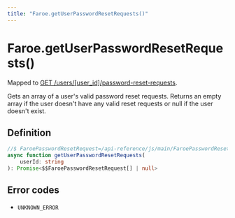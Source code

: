 ```yaml
---
title: "Faroe.getUserPasswordResetRequests()"
---
```


# Faroe.getUserPasswordResetRequests()

Mapped to [GET /users/\[user_id\]/password-reset-requests](/api-reference/rest/endpoints/get_users_userid_password-reset-requests).

Gets an array of a user's valid password reset requests. Returns an empty array if the user doesn't have any valid reset requests or null if the user doesn't exist.

## Definition

```ts
//$ FaroePasswordResetRequest=/api-reference/js/main/FaroePasswordResetRequest
async function getUserPasswordResetRequests(
    userId: string
): Promise<$$FaroePasswordResetRequest[] | null>
```
## Error codes

- `UNKNOWN_ERROR`
